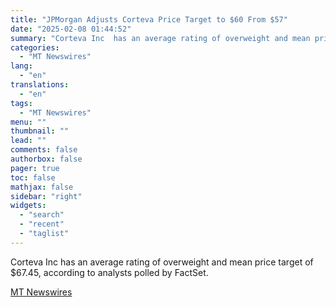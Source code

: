 ```yaml
---
title: "JPMorgan Adjusts Corteva Price Target to $60 From $57"
date: "2025-02-08 01:44:52"
summary: "Corteva Inc  has an average rating of overweight and mean price target of $67.45, according to analysts polled by FactSet."
categories:
  - "MT Newswires"
lang:
  - "en"
translations:
  - "en"
tags:
  - "MT Newswires"
menu: ""
thumbnail: ""
lead: ""
comments: false
authorbox: false
pager: true
toc: false
mathjax: false
sidebar: "right"
widgets:
  - "search"
  - "recent"
  - "taglist"
---
```


Corteva Inc has an average rating of overweight and mean price target of $67.45, according to analysts polled by FactSet.

[MT Newswires](https://www.tradingview.com/news/mtnewswires.com:20250207:A3312899:0/)

